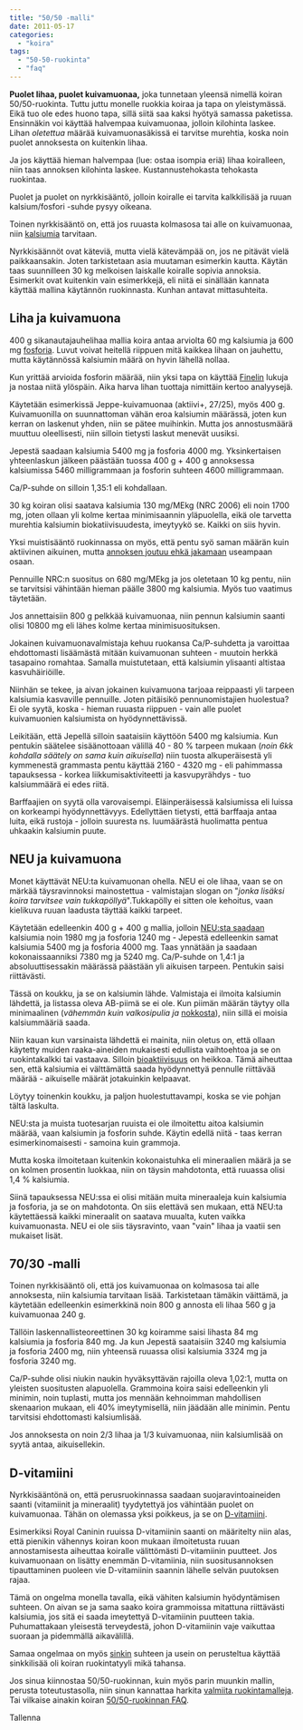 ```yaml
---
title: "50/50 -malli"
date: 2011-05-17
categories: 
  - "koira"
tags: 
  - "50-50-ruokinta"
  - "faq"
---
```


**Puolet lihaa, puolet kuivamuonaa,** joka tunnetaan yleensä nimellä koiran 50/50-ruokinta. Tuttu juttu monelle ruokkia koiraa ja tapa on yleistymässä. Eikä tuo ole edes huono tapa, sillä siitä saa kaksi hyötyä samassa paketissa. Ensinnäkin voi käyttää halvempaa kuivamuonaa, jolloin kilohinta laskee. Lihan _oletettua_ määrää kuivamuonasäkissä ei tarvitse murehtia, koska noin puolet annoksesta on kuitenkin lihaa.

<!--more-->

Ja jos käyttää hieman halvempaa (lue: ostaa isompia eriä) lihaa koiralleen, niin taas annoksen kilohinta laskee. Kustannustehokasta tehokasta ruokintaa.

Puolet ja puolet on nyrkkisääntö, jolloin koiralle ei tarvita kalkkilisää ja ruuan kalsium/fosfori -suhde pysyy oikeana.

Toinen nyrkkisääntö on, että jos ruuasta kolmasosa tai alle on kuivamuonaa, niin [kalsiumia](https://www.katiska.eu/tieto/kalsium/kalsium/) tarvitaan.

Nyrkkisäännöt ovat käteviä, mutta vielä kätevämpää on, jos ne pitävät vielä paikkaansakin. Joten tarkistetaan asia muutaman esimerkin kautta. Käytän taas suunnilleen 30 kg melkoisen laiskalle koiralle sopivia annoksia. Esimerkit ovat kuitenkin vain esimerkkejä, eli niitä ei sinällään kannata käyttää mallina käytännön ruokinnasta. Kunhan antavat mittasuhteita.

## Liha ja kuivamuona

400 g sikanautajauhelihaa mallia koira antaa arviolta 60 mg kalsiumia ja 600 mg [fosforia](https://www.katiska.eu/tieto/koira-tarve-mineraali/fosfori/). Luvut voivat heitellä riippuen mitä kaikkea lihaan on jauhettu, mutta käytännössä kalsiumin määrä on hyvin lähellä nollaa.

Kun yrittää arvioida fosforin määrää, niin yksi tapa on käyttää [Finelin](http://www.fineli.fi) lukuja ja nostaa niitä ylöspäin. Aika harva lihan tuottaja nimittäin kertoo analyysejä.

Käytetään esimerkissä Jeppe-kuivamuonaa (aktiivi+, 27/25), myös 400 g. Kuivamuonilla on suunnattoman vähän eroa kalsiumin määrässä, joten kun kerran on laskenut yhden, niin se pätee muihinkin. Mutta jos annostusmäärä muuttuu oleellisesti, niin silloin tietysti laskut menevät uusiksi.

Jepestä saadaan kalsiumia 5400 mg ja fosforia 4000 mg. Yksinkertaisen yhteenlaskun jälkeen päästään tuossa 400 g + 400 g annoksessa kalsiumissa 5460 milligrammaan ja fosforin suhteen 4600 milligrammaan.

Ca/P-suhde on silloin 1,35:1 eli kohdallaan.

30 kg koiran olisi saatava kalsiumia 130 mg/MEkg (NRC 2006) eli noin 1700 mg, joten ollaan yli kolme kertaa minimisaannin yläpuolella, eikä ole tarvetta murehtia kalsiumin biokatiivisuudesta, imeytyykö se. Kaikki on siis hyvin.

Yksi muistisääntö ruokinnassa on myös, että pentu syö saman määrän kuin aktiivinen aikuinen, mutta [annoksen joutuu ehkä jakamaan](https://www.katiska.eu/tieto/koira-pentu-ruoka/pennun-ruokintakerrat/ "Pennun ruokintakerrat") useampaan osaan.

Pennuille NRC:n suositus on 680 mg/MEkg ja jos oletetaan 10 kg pentu, niin se tarvitsisi vähintään hieman päälle 3800 mg kalsiumia. Myös tuo vaatimus täytetään.

Jos annettaisiin 800 g pelkkää kuivamuonaa, niin pennun kalsiumin saanti olisi 10800 mg eli lähes kolme kertaa minimisuosituksen.

Jokainen kuivamuonavalmistaja kehuu ruokansa Ca/P-suhdetta ja varoittaa ehdottomasti lisäämästä mitään kuivamuonan suhteen - muutoin herkkä tasapaino romahtaa. Samalla muistutetaan, että kalsiumin ylisaanti altistaa kasvuhäiriöille.

Niinhän se tekee, ja aivan jokainen kuivamuona tarjoaa reippaasti yli tarpeen kalsiumia kasvaville pennuille. Joten pitäisikö pennunomistajien huolestua? Ei ole syytä, koska - hieman ruuasta riippuen - vain alle puolet kuivamuonien kalsiumista on hyödynnettävissä.

Leikitään, että Jepellä silloin saataisiin käyttöön 5400 mg kalsiumia. Kun pentukin säätelee sisäänottoaan välillä 40 - 80 % tarpeen mukaan (_noin 6kk kohdalla säätely on sama kuin aikuisella_) niin tuosta alkuperäisestä yli kymmenestä grammasta pentu käyttää 2160 - 4320 mg - eli pahimmassa tapauksessa - korkea liikkumisaktiviteetti ja kasvupyrähdys - tuo kalsiummäärä ei edes riitä.

Barffaajien on syytä olla varovaisempi. Eläinperäisessä kalsiumissa eli luissa on korkeampi hyödynnettävyys. Edellyttäen tietysti, että barffaaja antaa luita, eikä rustoja - jolloin suuresta ns. luumäärästä huolimatta pentua uhkaakin kalsiumin puute.

## NEU ja kuivamuona

Monet käyttävät NEU:ta kuivamuonan ohella. NEU ei ole lihaa, vaan se on märkää täysravinnoksi mainostettua - valmistajan slogan on "_jonka lisäksi koira tarvitsee vain tukkapöllyä_".Tukkapölly ei sitten ole kehoitus, vaan kielikuva ruuan laadusta täyttää kaikki tarpeet.

Käytetään edelleenkin 400 g + 400 g mallia, jolloin [NEU:sta saadaan](http://www.neufrau.net/neufrau/tuoteseloste.html) kalsiumia noin 1980 mg ja fosforia 1240 mg - Jepestä edelleenkin samat kalsiumia 5400 mg ja fosforia 4000 mg. Taas ynnätään ja saadaan kokonaissaanniksi 7380 mg ja 5240 mg. Ca/P-suhde on 1,4:1 ja absoluuttisessakin määrässä päästään yli aikuisen tarpeen. Pentukin saisi riittävästi.

Tässä on koukku, ja se on kalsiumin lähde. Valmistaja ei ilmoita kalsiumin lähdettä, ja listassa oleva AB-piimä se ei ole. Kun piimän määrän täytyy olla minimaalinen (_vähemmän kuin valkosipulia ja_ [nokkosta](https://www.katiska.eu/tieto/kuidut-yrtit-ja-levat/nokkonen/ "Nokkonen")), niin sillä ei moisia kalsiummääriä saada.

Niin kauan kun varsinaista lähdettä ei mainita, niin oletus on, että ollaan käytetty muiden raaka-aineiden mukaisesti edullista vaihtoehtoa ja se on ruokintakalkki tai vastaava. Silloin [bioaktiivisuus](https://www.katiska.eu/tieto/koira-tarve-yleinen/biosaatavuus/) on heikkoa. Tämä aiheuttaa sen, että kalsiumia ei välttämättä saada hyödynnettyä pennulle riittävää määrää - aikuiselle määrät jotakuinkin kelpaavat.

Löytyy toinenkin koukku, ja paljon huolestuttavampi, koska se vie pohjan tältä laskulta.

NEU:sta ja muista tuotesarjan ruuista ei ole ilmoitettu aitoa kalsiumin määrää, vaan kalsiumin ja fosforin suhde. Käytin edellä niitä - taas kerran esimerkinomaisesti - samoina kuin grammoja.

Mutta koska ilmoitetaan kuitenkin kokonaistuhka eli mineraalien määrä ja se on kolmen prosentin luokkaa, niin on täysin mahdotonta, että ruuassa olisi 1,4 % kalsiumia.

Siinä tapauksessa NEU:ssa ei olisi mitään muita mineraaleja kuin kalsiumia ja fosforia, ja se on mahdotonta. On siis elettävä sen mukaan, että NEU:ta käytettäessä kaikki mineraalit on saatava muualta, kuten vaikka kuivamuonasta. NEU ei ole siis täysravinto, vaan "vain" lihaa ja vaatii sen mukaiset lisät.

## 70/30 -malli

Toinen nyrkkisääntö oli, että jos kuivamuonaa on kolmasosa tai alle annoksesta, niin kalsiumia tarvitaan lisää. Tarkistetaan tämäkin väittämä, ja käytetään edelleenkin esimerkkinä noin 800 g annosta eli lihaa 560 g ja kuivamuonaa 240 g.

Tällöin laskennallisteoreettinen 30 kg koiramme saisi lihasta 84 mg kalsiumia ja fosforia 840 mg. Ja kun Jepestä saataisiin 3240 mg kalsiumia ja fosforia 2400 mg, niin yhteensä ruuassa olisi kalsiumia 3324 mg ja fosforia 3240 mg.

Ca/P-suhde olisi niukin naukin hyväksyttävän rajoilla oleva 1,02:1, mutta on yleisten suositusten alapuolella. Grammoina koira saisi edelleenkin yli minimin, noin tuplasti, mutta jos mennään kehnoimman mahdollisen skenaarion mukaan, eli 40% imeytymisellä, niin jäädään alle minimin. Pentu tarvitsisi ehdottomasti kalsiumlisää.

Jos annoksesta on noin 2/3 lihaa ja 1/3 kuivamuonaa, niin kalsiumlisää on syytä antaa, aikuisellekin.

## D-vitamiini

Nyrkkisääntönä on, että perusruokinnassa saadaan suojaravintoaineiden saanti (vitamiinit ja mineraalit) tyydytettyä jos vähintään puolet on kuivamuonaa. Tähän on olemassa yksi poikkeus, ja se on [D-vitamiini](https://www.katiska.eu/tieto/d-vitamiini/d-vitamiini/).

Esimerkiksi Royal Caninin ruuissa D-vitamiinin saanti on määritelty niin alas, että pienikin vähennys koiran koon mukaan ilmoitetusta ruuan annostamisesta aiheuttaa koiralle välittömästi D-vitamiinin puutteet. Jos kuivamuonaan on lisätty enemmän D-vitamiinia, niin suositusannoksen tipauttaminen puoleen vie D-vitamiinin saannin lähelle selvän puutoksen rajaa.

Tämä on ongelma monella tavalla, eikä vähiten kalsiumin hyödyntämisen suhteen. On aivan se ja sama saako koira grammoissa mitattuna riittävästi kalsiumia, jos sitä ei saada imeytettyä D-vitamiinin puutteen takia. Puhumattakaan yleisestä terveydestä, johon D-vitamiinin vaje vaikuttaa suoraan ja pidemmällä aikavälillä.

Samaa ongelmaa on myös [sinkin](https://www.katiska.eu/tieto/sinkki/sinkki/) suhteen ja usein on perusteltua käyttää sinkkilisää oli koiran ruokintatyyli mikä tahansa.

Jos sinua kiinnostaa 50/50-ruokinnan, kuin myös parin muunkin mallin, perusta toteutustasolla, niin sinun kannattaa harkita [valmiita ruokintamalleja](https://store.katiska.info/tuote/raakaruokinnan-rautalankamalli/). Tai vilkaise ainakin koiran [50/50-ruokinnan FAQ](https://www.katiska.eu/tieto/ruoka/koiran-50-50-ruokinta-faq/).

Tallenna
